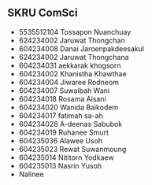 ## SKRU ComSci

- 5535512104 Tossapon Nuanchuay
- 624234002 Jaruwat Thongchan
- 604234008  Danai Jaroenpakdeesakul
- 624234002 Jaruwat Thongchana
- 604234031 aekkarak khogsorn 
- 604234002 Khanistha Khawthae
- 604234004 Jiwaree Rodneom
- 604234007 Suwaibah Wani
- 604234018 Rosama Aisani
- 604234020 Wanida Baikodem
- 604234017 fatimah sa-ah
- 604234028 A-deenas Sabubok
- 604234019 Ruhanee Smurt
- 604235036 Alawee Usoh
- 604235023 Rewat Suwanmoung
- 604235014 Nititorn Yodkaew
- 604235013 Nasrin Yusoh
- Nalinee

